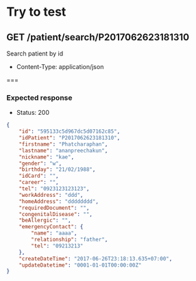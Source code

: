 # Try to test

## GET /patient/search/P2017062623181310
Search patient by id

* Content-Type: application/json

===

### Expected response

* Status: 200

```json
{
    "id": "595133c5d967dc5d07162c85",
    "idPatient": "P2017062623181310",
    "firstname": "Phatcharaphan",
    "lastname": "ananpreechakun",
    "nickname": "kae",
    "gender": "w",
    "birthday": "21/02/1988",
    "idCard": "",
    "career": "",
    "tel": "0923123123123",
    "workAddress": "ddd",
    "homeAddress": "dddddddd",
    "requiredDocument": "",
    "congenitalDisease": "",
    "beAllergic": "",
    "emergencyContact": {
        "name": "aaaa",
        "relationship": "father",
        "tel": "09213213"
    },
    "createDateTime": "2017-06-26T23:18:13.635+07:00",
    "updateDatetime": "0001-01-01T00:00:00Z"
}
```

